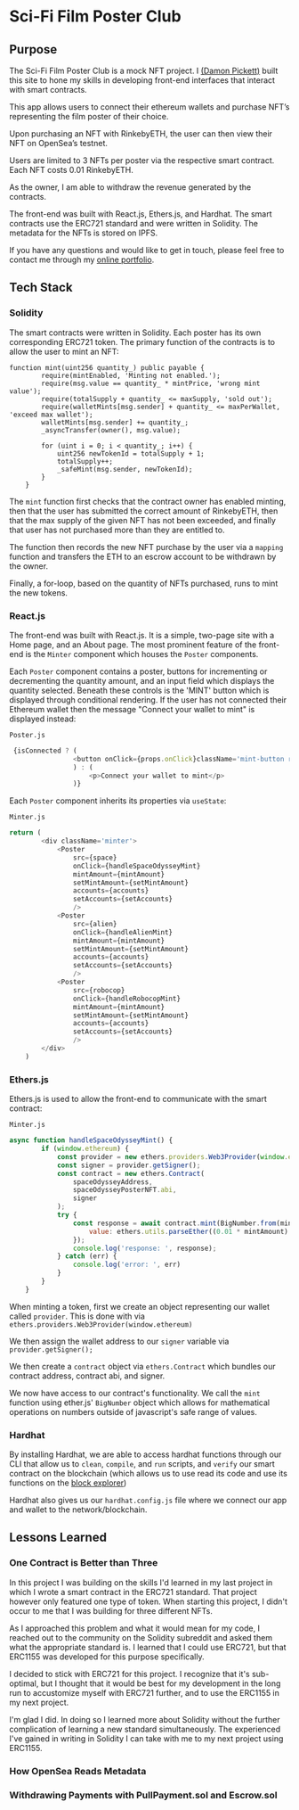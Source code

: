 # Sci-Fi Film Poster Club

## Purpose

The Sci-Fi Film Poster Club is a mock NFT project. I [(Damon Pickett)](https://damonpickett.github.io/portfolio/) built this site to hone my skills in developing front-end interfaces that interact with smart contracts.

This app allows users to connect their ethereum wallets and purchase NFT’s representing the film poster of their choice.

Upon purchasing an NFT with RinkebyETH, the user can then view their NFT on OpenSea’s testnet.

Users are limited to 3 NFTs per poster via the respective smart contract. Each NFT costs 0.01 RinkebyETH.

As the owner, I am able to withdraw the revenue generated by the contracts.

The front-end was built with React.js, Ethers.js, and Hardhat. The smart contracts use the ERC721 standard and were written in Solidity. The metadata for the NFTs is stored on IPFS.

If you have any questions and would like to get in touch, please feel free to contact me through my [online portfolio](https://damonpickett.github.io/portfolio/).

## Tech Stack

### Solidity
The smart contracts were written in Solidity. Each poster has its own corresponding ERC721 token. The primary function of the contracts is to allow the user to mint an NFT:

```sol
function mint(uint256 quantity_) public payable {
        require(mintEnabled, 'Minting not enabled.');
        require(msg.value == quantity_ * mintPrice, 'wrong mint value');
        require(totalSupply + quantity_ <= maxSupply, 'sold out');
        require(walletMints[msg.sender] + quantity_ <= maxPerWallet, 'exceed max wallet');
        walletMints[msg.sender] += quantity_;
        _asyncTransfer(owner(), msg.value);

        for (uint i = 0; i < quantity_; i++) {
            uint256 newTokenId = totalSupply + 1;
            totalSupply++;
            _safeMint(msg.sender, newTokenId);
        }
    }
```

The `mint` function first checks that the contract owner has enabled minting, then that the user has submitted the correct amount of RinkebyETH, then that the max supply of the given NFT has not been exceeded, and finally that user has not purchased more than they are entitled to.

The function then records the new NFT purchase by the user via a `mapping` function and transfers the ETH to an escrow account to be withdrawn by the owner.

Finally, a for-loop, based on the quantity of NFTs purchased, runs to mint the new tokens.

### React.js
The front-end was built with React.js. It is a simple, two-page site with a Home page, and an About page. The most prominent feature of the front-end is the `Minter` component which houses the `Poster` components.

Each `Poster` component contains a poster, buttons for incrementing or decrementing the quantity amount, and an input field which displays the quantity selected. Beneath these controls is the 'MINT' button which is displayed through conditional rendering. If the user has not connected their Ethereum wallet then the message "Connect your wallet to mint" is displayed instead:

`Poster.js`
```js
 {isConnected ? (
                <button onClick={props.onClick}className='mint-button ripple'>Mint</button>
                ) : (
                    <p>Connect your wallet to mint</p>
                )}
```

Each `Poster` component inherits its properties via `useState`:

`Minter.js`
```js
return (
        <div className='minter'>
            <Poster
                src={space}
                onClick={handleSpaceOdysseyMint} 
                mintAmount={mintAmount}
                setMintAmount={setMintAmount}
                accounts={accounts} 
                setAccounts={setAccounts}
                />
            <Poster 
                src={alien}
                onClick={handleAlienMint}
                mintAmount={mintAmount}
                setMintAmount={setMintAmount}
                accounts={accounts} 
                setAccounts={setAccounts}
                />
            <Poster 
                src={robocop}
                onClick={handleRobocopMint}
                mintAmount={mintAmount}
                setMintAmount={setMintAmount}
                accounts={accounts} 
                setAccounts={setAccounts}
                />
        </div>
    )
```

### Ethers.js
Ethers.js is used to allow the front-end to communicate with the smart contract:

`Minter.js`
```js
async function handleSpaceOdysseyMint() {
        if (window.ethereum) {
            const provider = new ethers.providers.Web3Provider(window.ethereum);
            const signer = provider.getSigner();
            const contract = new ethers.Contract(
                spaceOdysseyAddress,
                spaceOdysseyPosterNFT.abi,
                signer
            );
            try {
                const response = await contract.mint(BigNumber.from(mintAmount), {
                    value: ethers.utils.parseEther((0.01 * mintAmount).toString())
                });
                console.log('response: ', response);
            } catch (err) {
                console.log('error: ', err)
            }
        }
    }
```

When minting a token, first we create an object representing our wallet called `provider`. This is done with via `ethers.providers.Web3Provider(window.ethereum)`

We then assign the wallet address to our `signer` variable via `provider.getSigner();`

We then create a `contract` object via `ethers.Contract` which bundles our contract address, contract abi, and signer.

We now have access to our contract's functionality. We call the `mint` function using ether.js' `BigNumber` object which allows for mathematical operations on numbers outside of javascript's safe range of values.

### Hardhat
By installing Hardhat, we are able to access hardhat functions through our CLI that allow us to `clean`, `compile`, and `run` scripts, and `verify` our smart contract on the blockchain (which allows us to use read its code and use its functions on the [block explorer](https://rinkeby.etherscan.io/))

Hardhat also gives us our `hardhat.config.js` file where we connect our app and wallet to the network/blockchain.

## Lessons Learned

### One Contract is Better than Three
In this project I was building on the skills I'd learned in my last project in which I wrote a smart contract in the ERC721 standard. That project however only featured one type of token. When starting this project, I didn't occur to me that I was building for three different NFTs. 

As I approached this problem and what it would mean for my code, I reached out to the community on the Solidity subreddit and asked them what the appropriate standard is. I learned that I could use ERC721, but that ERC1155 was developed for this purpose specifically.

I decided to stick with ERC721 for this project. I recognize that it's sub-optimal, but I thought that it would be best for my development in the long run to accustomize myself with ERC721 further, and to use the ERC1155 in my next project.

I'm glad I did. In doing so I learned more about Solidity without the further complication of learning a new standard simultaneously. The experienced I've gained in writing in Solidity I can take with me to my next project using ERC1155.

### How OpenSea Reads Metadata


### Withdrawing Payments with PullPayment.sol and Escrow.sol